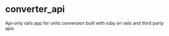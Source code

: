 # converter_api

Api-only rails app for units conversion built with ruby on rails and third party apis

